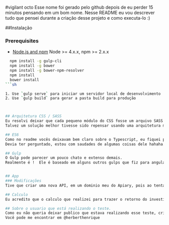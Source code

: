 #vigilant octo
Esse nome foi gerado pelo github depois de eu perder 15 minutos pensando em um bom nome.
Nesse README eu vou descrever tudo que pensei durante a criação desse projeto e como executa-lo :)

##Instalação
### Prerequisites

- [Node.js and npm](nodejs.org) Node >= 4.x.x, npm >= 2.x.x

```sh
  npm install -g gulp-cli
  npm install -g bower
  npm install -g bower-npm-resolver
  npm install 
  bower install
```sh

1. Use `gulp serve` para iniciar um servidor local de desenvolvimento
2. Use `gulp build` para gerar a pasta build para produção



## Arquitetura CSS / SASS
Eu resolvi deixar que cada pequeno módulo do CSS fosse um arquivo SASS separado e que ele ficasse na pasta do módulo junto com o controller e a view.
Talvez um solução melhor tivesse sido repensar usando uma arquitetura mais forte como SMACSS ou Atomic, mas acredito que o intuito do teste seja mais para testar o javascript, então resolvi não me atentar muito a isso (Ou até mesmo o ponto de ser obrigatório usar SASS em vez de me deixarem usar Stylus hahaha)

## ES6
Como no readme vocês deixavam bem claro sobre o Typescript, eu fiquei pensando se deveria usar Ecma6 ou não.
Devia ter perguntado, estou com saudades de algumas coisas dele hahaha.

## Gulp
O Gulp pode parecer um pouco chato e extenso demais.
Realmente é !  Ele é baseado em alguns outros gulps que fiz para angular e alguns outros que vi por ai e como resolvi não me dedicar a isso, acabei deixando sem muita coisa


## App
### Modificações
Tive que criar uma nova API, em um dominio meu do Apiary, pois ao tentar renderizar o JSON com comentários, ele retornava erros ao renderizar

## Calculo
Eu acredito que o calculo que realizei para trazer o retorno do investimento não esteja correto, precisava entender um pouco melhor como fazer esses calculos para dar 100% de certeza

## Sobre o usuario que está realizando o teste.
Como eu não queria deixar publico que estava realizando esse teste, criei essa conta para isso.
Você pode me encontrar em @herberthenrique
